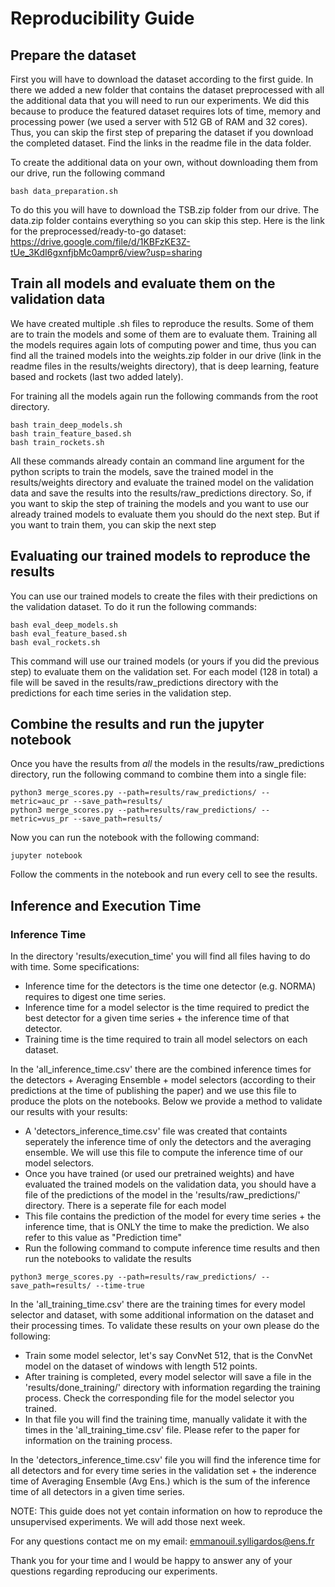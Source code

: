 # Reproducibility Guide

## Prepare the dataset

First you will have to download the dataset according to the first guide. In there we added a new folder that contains the dataset preprocessed with all the additional data that you will need to run our experiments. We did this because to produce the featured dataset requires lots of time, memory and processing power (we used a server with 512 GB of RAM and 32 cores). Thus, you can skip the first step of preparing the dataset if you download the completed dataset. Find the links in the readme file in the data folder.

To create the additional data on your own, without downloading them from our drive, run the following command

```
bash data_preparation.sh
```

To do this you will have to download the TSB.zip folder from our drive. The data.zip folder contains everything so you can skip this step. Here is the link for the preprocessed/ready-to-go dataset:
https://drive.google.com/file/d/1KBFzKE3Z-tUe_3KdI6gxnfjbMc0ampr6/view?usp=sharing

## Train all models and evaluate them on the validation data

We have created multiple .sh files to reproduce the results. Some of them are to train the models and some of them are to evaluate them. Training all the models requires again lots of computing power and time, thus you can find all the trained models into the weights.zip folder in our drive (link in the readme files in the results/weights directory), that is deep learning, feature based and rockets (last two added lately).

For training all the models again run the following commands from the root directory.

```
bash train_deep_models.sh
bash train_feature_based.sh
bash train_rockets.sh
```

All these commands already contain an command line argument for the python scripts to train the models, save the trained model in the results/weights directory and evaluate the trained model on the validation data and save the results into the results/raw_predictions directory. So, if you want to skip the step of training the models and you want to use our already trained models to evaluate them you should do the next step. But if you want to train them, you can skip the next step

## Evaluating our trained models to reproduce the results

You can use our trained models to create the files with their predictions on the validation dataset. To do it run the following commands:

```
bash eval_deep_models.sh
bash eval_feature_based.sh
bash eval_rockets.sh
```

This command will use our trained models (or yours if you did the previous step) to evaluate them on the validation set. For each model (128 in total) a file will be saved in the results/raw_predictions directory with the predictions for each time series in the validation step.

## Combine the results and run the jupyter notebook

Once you have the results from _all_ the models in the results/raw_predictions directory, run the following command to combine them into a single file:

```
python3 merge_scores.py --path=results/raw_predictions/ --metric=auc_pr --save_path=results/
python3 merge_scores.py --path=results/raw_predictions/ --metric=vus_pr --save_path=results/
```

Now you can run the notebook with the following command:

```
jupyter notebook
```

Follow the comments in the notebook and run every cell to see the results.

## Inference and Execution Time

### Inference Time

In the directory 'results/execution_time' you will find all files having to do with time. Some specifications: 
- Inference time for the detectors is the time one detector (e.g. NORMA) requires to digest one time series.
- Inference time for a model selector is the time required to predict the best detector for a given time series + the inference time of that detector.
- Training time is the time required to train all model selectors on each dataset.

In the 'all_inference_time.csv' there are the combined inference times for the detectors + Averaging Ensemble + model selectors (according to their predictions at the time of publishing the paper) and we use this file to produce the plots on the notebooks. Below we provide a method to validate our results with your results:
- A 'detectors_inference_time.csv' file was created that containts seperately the inference time of only the detectors and the averaging ensemble. We will use this file to compute the inference time of our model selectors.
- Once you have trained (or used our pretrained weights) and have evaluated the trained models on the validation data, you should have a file of the predictions of the model in the 'results/raw_predictions/' directory. There is a seperate file for each model
- This file contains the prediction of the model for every time series + the inference time, that is ONLY the time to make the prediction. We also refer to this value as "Prediction time"
- Run the following command to compute inference time results and then run the notebooks to validate the results
```
python3 merge_scores.py --path=results/raw_predictions/ --save_path=results/ --time-true
```

In the 'all_training_time.csv' there are the training times for every model selector and dataset, with some additional information on the dataset and their processing times. To validate these results on your own please do the following:
- Train some model selector, let's say ConvNet 512, that is the ConvNet model on the dataset of windows with length 512 points.
- After training is completed, every model selector will save a file in the 'results/done_training/' directory with information regarding the training process. Check the corresponding file for the model selector you trained.
- In that file you will find the training time, manually validate it with the times in the 'all_training_time.csv' file. Please refer to the paper for information on the training process.

In the 'detectors_inference_time.csv' file you will find the inference time for all detectors and for every time series in the validation set + the inderence time of Averaging Ensemble (Avg Ens.) which is the sum of the inference time of all detectors in a given time series.


NOTE: This guide does not yet contain information on how to reproduce the unsupervised experiments. We will add those next week.

For any questions contact me on my email:
emmanouil.sylligardos@ens.fr

Thank you for your time and I would be happy to answer any of your questions regarding reproducing our experiments.
